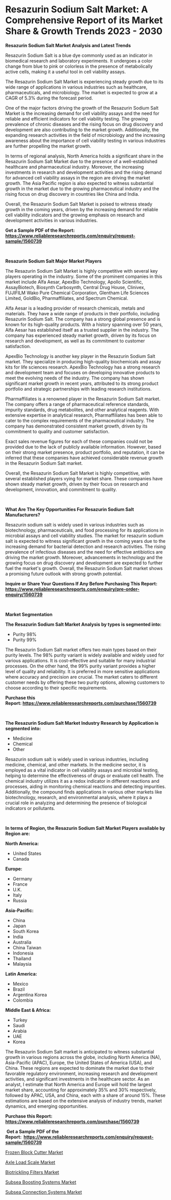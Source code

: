 <p><h1>Resazurin Sodium Salt Market: A Comprehensive Report of its Market Share & Growth Trends 2023 - 2030</h1></p><p><strong>Resazurin Sodium Salt Market Analysis and Latest Trends</strong></p>
<p><p>Resazurin Sodium Salt is a blue dye commonly used as an indicator in biomedical research and laboratory experiments. It undergoes a color change from blue to pink or colorless in the presence of metabolically active cells, making it a useful tool in cell viability assays.</p><p>The Resazurin Sodium Salt Market is experiencing steady growth due to its wide range of applications in various industries such as healthcare, pharmaceuticals, and microbiology. The market is expected to grow at a CAGR of 5.3% during the forecast period.</p><p>One of the major factors driving the growth of the Resazurin Sodium Salt Market is the increasing demand for cell viability assays and the need for reliable and efficient indicators for cell viability testing. The growing prevalence of chronic diseases and the rising focus on drug discovery and development are also contributing to the market growth. Additionally, the expanding research activities in the field of microbiology and the increasing awareness about the importance of cell viability testing in various industries are further propelling the market growth.</p><p>In terms of regional analysis, North America holds a significant share in the Resazurin Sodium Salt Market due to the presence of a well-established healthcare and pharmaceutical industry. Moreover, the increasing investments in research and development activities and the rising demand for advanced cell viability assays in the region are driving the market growth. The Asia Pacific region is also expected to witness substantial growth in the market due to the growing pharmaceutical industry and the rising focus on drug discovery in countries like China and India.</p><p>Overall, the Resazurin Sodium Salt Market is poised to witness steady growth in the coming years, driven by the increasing demand for reliable cell viability indicators and the growing emphasis on research and development activities in various industries.</p></p>
<p><strong>Get a Sample PDF of the Report:&nbsp; <a href="https://www.reliableresearchreports.com/enquiry/request-sample/1560739">https://www.reliableresearchreports.com/enquiry/request-sample/1560739</a></strong></p>
<p>&nbsp;</p>
<p><strong>Resazurin Sodium Salt Major Market Players</strong></p>
<p><p>The Resazurin Sodium Salt Market is highly competitive with several key players operating in the industry. Some of the prominent companies in this market include Alfa Aesar, ApexBio Technology, Apollo Scientific, AssayBiotech, Biosynth Carbosynth, Central Drug House, Clinivex, FUJIFILM Wako Pure Chemical Corporation, Glentham Life Sciences Limited, GoldBio, Pharmaffiliates, and Spectrum Chemical.</p><p>Alfa Aesar is a leading provider of research chemicals, metals and materials. They have a wide range of products in their portfolio, including Resazurin Sodium Salt. The company has a strong global presence and is known for its high-quality products. With a history spanning over 50 years, Alfa Aesar has established itself as a trusted supplier in the industry. The company has experienced steady market growth, driven by its focus on research and development, as well as its commitment to customer satisfaction.</p><p>ApexBio Technology is another key player in the Resazurin Sodium Salt market. They specialize in producing high-quality biochemicals and assay kits for life sciences research. ApexBio Technology has a strong research and development team and focuses on developing innovative products to meet the evolving needs of the industry. The company has shown significant market growth in recent years, attributed to its strong product portfolio and strategic partnerships with leading research institutions.</p><p>Pharmaffiliates is a renowned player in the Resazurin Sodium Salt market. The company offers a range of pharmaceutical reference standards, impurity standards, drug metabolites, and other analytical reagents. With extensive expertise in analytical research, Pharmaffiliates has been able to cater to the complex requirements of the pharmaceutical industry. The company has demonstrated consistent market growth, driven by its commitment to quality and customer satisfaction.</p><p>Exact sales revenue figures for each of these companies could not be provided due to the lack of publicly available information. However, based on their strong market presence, product portfolio, and reputation, it can be inferred that these companies have achieved considerable revenue growth in the Resazurin Sodium Salt market.</p><p>Overall, the Resazurin Sodium Salt Market is highly competitive, with several established players vying for market share. These companies have shown steady market growth, driven by their focus on research and development, innovation, and commitment to quality.</p></p>
<p>&nbsp;</p>
<p><strong>What Are The Key Opportunities For Resazurin Sodium Salt Manufacturers?</strong></p>
<p><p>Resazurin sodium salt is widely used in various industries such as biotechnology, pharmaceuticals, and food processing for its applications in microbial assays and cell viability studies. The market for resazurin sodium salt is expected to witness significant growth in the coming years due to the increasing demand for bacterial detection and research activities. The rising prevalence of infectious diseases and the need for effective antibiotics are driving the market growth. Moreover, advancements in technology and the growing focus on drug discovery and development are expected to further fuel the market's growth. Overall, the Resazurin Sodium Salt market shows a promising future outlook with strong growth potential.</p></p>
<p><strong>Inquire or Share Your Questions If Any Before Purchasing This Report: <a href="https://www.reliableresearchreports.com/enquiry/pre-order-enquiry/1560739">https://www.reliableresearchreports.com/enquiry/pre-order-enquiry/1560739</a></strong></p>
<p>&nbsp;</p>
<p><strong>Market Segmentation</strong></p>
<p><strong>The Resazurin Sodium Salt Market Analysis by types is segmented into:</strong></p>
<p><ul><li>Purity 98%</li><li>Purity 99%</li></ul></p>
<p><p>The Resazurin Sodium Salt market offers two main types based on their purity levels. The 98% purity variant is widely available and widely used for various applications. It is cost-effective and suitable for many industrial processes. On the other hand, the 99% purity variant provides a higher level of quality and reliability. It is preferred in more sensitive applications where accuracy and precision are crucial. The market caters to different customer needs by offering these two purity options, allowing customers to choose according to their specific requirements.</p></p>
<p><strong>Purchase this Report:&nbsp;<a href="https://www.reliableresearchreports.com/purchase/1560739">https://www.reliableresearchreports.com/purchase/1560739</a></strong></p>
<p>&nbsp;</p>
<p><strong>The Resazurin Sodium Salt Market Industry Research by Application is segmented into:</strong></p>
<p><ul><li>Medicine</li><li>Chemical</li><li>Other</li></ul></p>
<p><p>Resazurin sodium salt is widely used in various industries, including medicine, chemical, and other markets. In the medicine sector, it is employed as a vital indicator in cell viability assays and microbial testing, helping to determine the effectiveness of drugs or evaluate cell health. The chemical industry utilizes it as a redox indicator in different reactions and processes, aiding in monitoring chemical reactions and detecting impurities. Additionally, the compound finds applications in various other markets like biotechnology, research, and environmental analysis, where it plays a crucial role in analyzing and determining the presence of biological indicators or pollutants.</p></p>
<p>&nbsp;</p>
<p><strong>In terms of Region, the Resazurin Sodium Salt Market Players available by Region are:</strong></p>
<p>
    <p> <strong> North America: </strong>
        <ul>
            <li>United States</li>
            <li>Canada</li>
        </ul>
        </p> 
    <p> <strong> Europe: </strong>
        <ul>
            <li>Germany</li>
            <li>France</li>
            <li>U.K.</li>
            <li>Italy</li>
            <li>Russia</li>
        </ul>
        </p> 
    <p> <strong> Asia-Pacific: </strong>
        <ul>
            <li>China</li>
            <li>Japan</li>
            <li>South Korea</li>
            <li>India</li>
            <li>Australia</li>
            <li>China Taiwan</li>
            <li>Indonesia</li>
            <li>Thailand</li>
            <li>Malaysia</li>
        </ul>
        </p> 
    <p> <strong> Latin America: </strong>
        <ul>
            <li>Mexico</li>
            <li>Brazil</li>
            <li>Argentina Korea</li>
            <li>Colombia</li>
        </ul>
        </p> 
    <p> <strong> Middle East & Africa: </strong>
        <ul>
            <li>Turkey</li>
            <li>Saudi</li>
            <li>Arabia</li>
            <li>UAE</li>
            <li>Korea</li>
        </ul>
    </p>
    </p>
<p><p>The Resazurin Sodium Salt market is anticipated to witness substantial growth in various regions across the globe, including North America (NA), Asia-Pacific (APAC), Europe, the United States of America (USA), and China. These regions are expected to dominate the market due to their favorable regulatory environment, increasing research and development activities, and significant investments in the healthcare sector. As an analyst, I estimate that North America and Europe will hold the largest market share, accounting for approximately 35% and 30% respectively, followed by APAC, USA, and China, each with a share of around 15%. These estimations are based on the extensive analysis of industry trends, market dynamics, and emerging opportunities.</p></p>
<p><strong>Purchase this Report: <a href="https://www.reliableresearchreports.com/purchase/1560739">https://www.reliableresearchreports.com/purchase/1560739</a></strong></p>
<p>&nbsp;<strong>Get a Sample PDF of the Report:&nbsp;&nbsp;<a href="https://www.reliableresearchreports.com/enquiry/request-sample/1560739">https://www.reliableresearchreports.com/enquiry/request-sample/1560739</a></strong></p>
<p><strong></strong></p>
<p><p><a href="https://medium.com/@caleighhane2777/frozen-block-cutter-market-furnishes-information-on-market-share-market-trends-and-market-growth-cb516577cb02">Frozen Block Cutter Market</a></p><p><a href="https://medium.com/@amandagarza17/axle-load-scale-market-research-report-its-history-and-forecast-2023-to-2030-5fc79e53c2a6">Axle Load Scale Market</a></p><p><a href="https://medium.com/@vincentalvarez1980/biotrickling-filters-market-report-reveals-the-latest-trends-and-growth-opportunities-of-this-e19a7601c6be">Biotrickling Filters Market</a></p><p><a href="https://medium.com/@irwingibson727/subsea-boosting-systems-market-share-evolution-and-market-growth-trends-2023-2030-356b7ac81e63">Subsea Boosting Systems Market</a></p><p><a href="https://medium.com/@dennismurphy47/subsea-connection-systems-market-analysis-its-cagr-market-segmentation-and-global-industry-e0a6ea7b0399">Subsea Connection Systems Market</a></p></p>